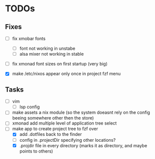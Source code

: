 # TODOs

## Fixes
- [ ] fix xmobar fonts
    - [ ] font not working in unstabe
    - [ ] alsa mixer not working in stable
- [ ] fix xmonad font sizes on first startup (very big)
- [x] make /etc/nixos appear only once in project fzf menu


## Tasks
- [ ] vim
    - [ ] lsp config
- [ ] make assets a nix module (so the system doeasnt rely on the config beeing somewhere other then the store)
- [ ] xmonad add multiple level of application tree select
- [ ] make app to create project tree to fzf over
    - [x] add .dotfiles back to the finder
    - [ ] config in .projectDir specifying other locations?
    - [x] .projdir file in every directory (marks it as directory, and maybe points to others)
